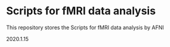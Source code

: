 # Scripts for fMRI data analysis
This repository stores the Scripts for fMRI data analysis by AFNI

2020.1.15
